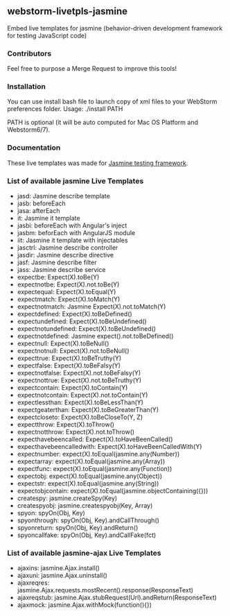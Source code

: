 ## webstorm-livetpls-jasmine

Embed live templates for jasmine (behavior-driven development framework for testing JavaScript code)

### Contributors

Feel free to purpose a Merge Request to improve this tools!

### Installation

You can use install bash file to launch copy of xml files to your WebStorm preferences folder.
Usage:
./install PATH

PATH is optional (it will be auto computed for Mac OS Platform and Webstorm6/7).

### Documentation

These live templates was made for [<i class="icon-share"></i> Jasmine testing framework](http://pivotal.github.io/jasmine/).

### List of available jasmine Live Templates

- jasd: Jasmine describe template
- jasb: beforeEach
- jasa: afterEach
- it: Jasmine it template
- jasbi: beforeEach with Angular's inject
- jasbm: beforEach with AngularJS module
- iit: Jasmine it template with injectables
- jasctrl: Jasmine describe controller
- jasdir: Jasmine describe directive
- jasf: Jasmine describe filter
- jass: Jasmine describe service
- expectbe: Expect(X).toBe(Y)
- expectnotbe: Expect(X).not.toBe(Y)
- expectequal: Expect(X).toEqual(Y)
- expectmatch: Expect(X).toMatch(Y)
- expectnotmatch: Jasmine Expect(X).not.toMatch(Y)
- expectdefined: Expect(X).toBeDefined()
- expectundefined: Expect(X).toBeUndefined()
- expectnotundefined: Expect(X).toBeUndefined()
- expectnotdefined: Jasmine expect().not.toBeDefined()
- expectnull: Expect(X).toBeNull()
- expectnotnull: Expect(X).not.toBeNull()
- expecttrue: Expect(X).toBeTruthy(Y)
- expectfalse: Expect(X).toBeFalsy(Y)
- expectnotfalse: Expect(X).not.toBeFalsy(Y)
- expectnottrue: Expect(X).not.toBeTruthy(Y)
- expectcontain: Expect(X).toContain(Y)
- expectnotcontain: Expect(X).not.toContain(Y)
- expectlessthan: Expect(X).toBeLessThan(Y)
- expectgeaterthan: Expect(X).toBeGreaterThan(Y)
- expectcloseto: Expect(X).toBeCloseTo(Y, Z)
- expectthrow: Expect(X).toThrow()
- expectnotthrow: Expect(X).not.toThrow()
- expecthavebeencalled: Expect(X).toHaveBeenCalled()
- expecthavebeencalledwith: Expect(X).toHaveBeenCalledWith(Y)
- expectnumber: expect(X).toEqual(jasmine.any(Number))
- expectarray: expect(X).toEqual(jasmine.any(Array))
- expectfunc: expect(X).toEqual(jasmine.any(Function))
- expectobj: expect(X).toEqual(jasmine.any(Object))
- expectstr: expect(X).toEqual(jasmine.any(String))
- expectobjcontain: expect(X).toEqual(jasmine.objectContaining({}))
- createspy: jasmine.createSpy(Key)
- createspyobj: jasmine.createspyobj(Key, Array)
- spyon: spyOn(Obj, Key)
- spyonthrough: spyOn(Obj, Key).andCallThrough()
- spyonreturn: spyOn(Obj, Key).andReturn()
- spyoncallfake: spyOn(Obj, Key).andCallFake(fct)

### List of available jasmine-ajax Live Templates

- ajaxins: jasmine.Ajax.install()
- ajaxuni: jasmine.Ajax.uninstall()
- ajaxreqres: jasmine.Ajax.requests.mostRecent().response(ResponseText)
- ajaxreqstub: jasmine.Ajax.stubRequest(Url).andReturn(ResponseText)
- ajaxmock: jasmine.Ajax.withMock(function(){})